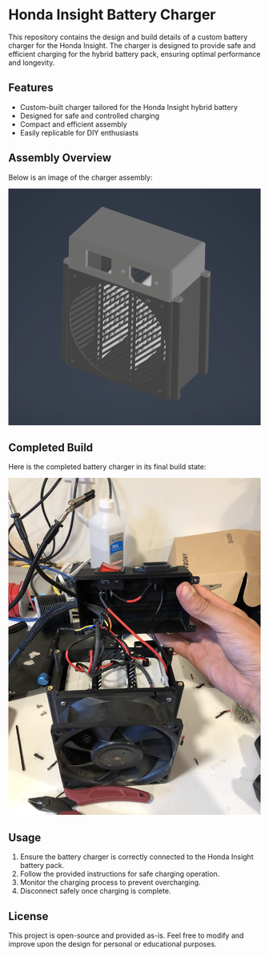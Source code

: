 # Honda Insight Battery Charger

This repository contains the design and build details of a custom battery charger for the Honda Insight. The charger is designed to provide safe and efficient charging for the hybrid battery pack, ensuring optimal performance and longevity.

## Features
- Custom-built charger tailored for the Honda Insight hybrid battery
- Designed for safe and controlled charging
- Compact and efficient assembly
- Easily replicable for DIY enthusiasts

## Assembly Overview
Below is an image of the charger assembly:

![Charger Assembly](assembly.png)

## Completed Build
Here is the completed battery charger in its final build state:

![Completed Build](IMG_8988.jpg)

## Usage
1. Ensure the battery charger is correctly connected to the Honda Insight battery pack.
2. Follow the provided instructions for safe charging operation.
3. Monitor the charging process to prevent overcharging.
4. Disconnect safely once charging is complete.

## License
This project is open-source and provided as-is. Feel free to modify and improve upon the design for personal or educational purposes.
